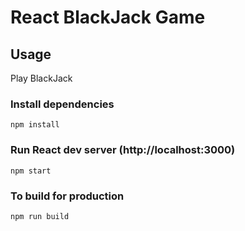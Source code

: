# React BlackJack Game

## Usage

Play BlackJack

### Install dependencies

```
npm install
```

### Run React dev server (http://localhost:3000)

```
npm start
```

### To build for production

```
npm run build
```
